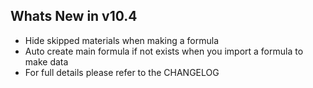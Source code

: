 Whats New in v10.4
--------------------------
- Hide skipped materials when making a formula
- Auto create main formula if not exists when you import a formula to make data
- For full details please refer to the CHANGELOG
